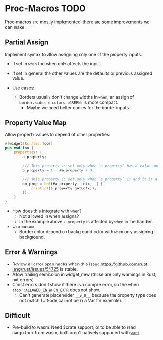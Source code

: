 # Proc-Macros TODO

Proc-macros are mostly implemented, there are some improvements we can make:

## Partial Assign

Implement syntax to allow assigning only one of the property inputs.

* If set in `when` the when only affects the input.
* If set in general the other values are the defaults or previous assigned value.

* Use cases:
    - Borders usually don't change widths in `when`, an assign of `border.sides = colors::GREEN;` is more compact.
        - Maybe we need better names for the border inputs..

## Property Value Map

Allow property values to depend of other properties:

```rust
#[widget($crate::foo)]
pub mod foo {
    properties! {
        a_property;

        /// This property is set only when `a_property` has a value and it is a mapping of the a_property.
        b_property = 1 + #a_property + 3;

        /// This property is set only when `a_property` is and it is a mapping of the a_property.
        on_prop = hn!(#a_property, |ctx, _| {
            println!(a_property.get(ctx));
        });
    }
}
```

* How does this integrate with `when`?
    - Not allowed in when assigns?
    - In the example above `a_property` is affected by `when` in the handler.
* Use cases:
    - Border color depend on background color with `when` only assigning background.

## Error & Warnings

* Review all error span hacks when this issue https://github.com/rust-lang/rust/issues/54725 is stable.
* Allow trailing semicolon in widget_new (those are only warnings in Rust, not errors)
* Const errors don't show if  there is a compile error, so the when `!foo::ALLOWED_IN_WHEN_EXPR` does not show.
    - Can't generate placeholder `__w_0__` because the property type does not match (UiNode cannot be in a Var for example).

## Difficult

* Pre-build to wasm: 
    Need $crate support, or to be able to read cargo.toml from wasm,
    both aren't natively supported with [`watt`](https://crates.io/crates/watt).